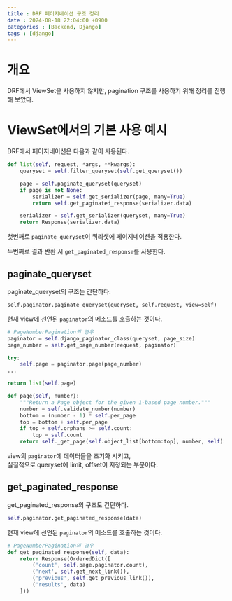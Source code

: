 ```yaml
---
title : DRF 페이지네이션 구조 정리
date : 2024-08-18 22:04:00 +0900
categories : [Backend, Django]
tags : [django]
---
```



# 개요
DRF에서 ViewSet을 사용하지 않지만, pagination 구조를 사용하기 위해 정리를 진행 해 보았다.


# ViewSet에서의 기본 사용 예시
DRF에서 페이지네이션은 다음과 같이 사용된다.

```python
def list(self, request, *args, **kwargs):
    queryset = self.filter_queryset(self.get_queryset())

    page = self.paginate_queryset(queryset)
    if page is not None:
        serializer = self.get_serializer(page, many=True)
        return self.get_paginated_response(serializer.data)

    serializer = self.get_serializer(queryset, many=True)
    return Response(serializer.data)
```

첫번째로 `paginate_queryset`이 쿼리셋에 페이지네이션을 적용한다.

두번째로 결과 반환 시 `get_paginated_response`를 사용한다.

## paginate_queryset
paginate_queryset의 구조는 간단하다.
```
self.paginator.paginate_queryset(queryset, self.request, view=self)
```
현재 view에 선언된 `paginator`의 메소드를 호출하는 것이다.

```python
# PageNumberPagination의 경우
paginator = self.django_paginator_class(queryset, page_size)
page_number = self.get_page_number(request, paginator)

try:
    self.page = paginator.page(page_number)
...

return list(self.page)
```
```python
def page(self, number):
    """Return a Page object for the given 1-based page number."""
    number = self.validate_number(number)
    bottom = (number - 1) * self.per_page
    top = bottom + self.per_page
    if top + self.orphans >= self.count:
        top = self.count
    return self._get_page(self.object_list[bottom:top], number, self)
```

view의 `paginator`에 데이터들을 초기화 시키고,  
실질적으로 queryset에 limit, offset이 지정되는 부분이다.

## get_paginated_response

get_paginated_response의 구조도 간단하다.

```python
self.paginator.get_paginated_response(data)
```

현재 view에 선언된 `paginator`의 메소드를 호출하는 것이다.

```python
# PageNumberPagination의 경우
def get_paginated_response(self, data):
    return Response(OrderedDict([
        ('count', self.page.paginator.count),
        ('next', self.get_next_link()),
        ('previous', self.get_previous_link()),
        ('results', data)
    ]))
```